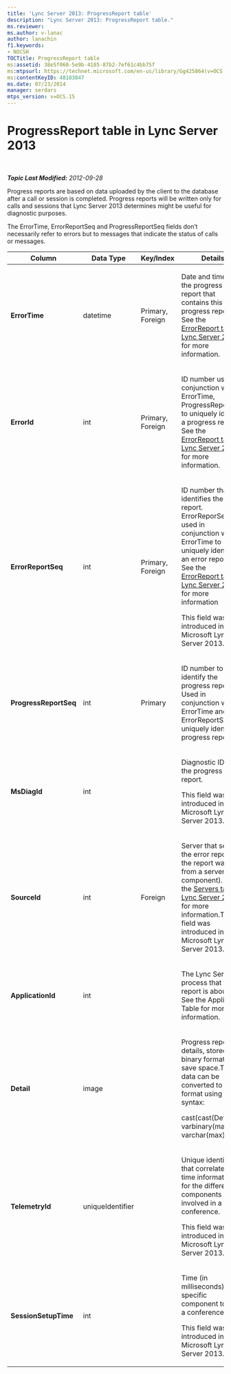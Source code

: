 ```yaml
---
title: 'Lync Server 2013: ProgressReport table'
description: "Lync Server 2013: ProgressReport table."
ms.reviewer: 
ms.author: v-lanac
author: lanachin
f1.keywords:
- NOCSH
TOCTitle: ProgressReport table
ms:assetid: 38e5f060-5e9b-4185-87b2-7ef61c4bb75f
ms:mtpsurl: https://technet.microsoft.com/en-us/library/Gg425864(v=OCS.15)
ms:contentKeyID: 48183847
ms.date: 07/23/2014
manager: serdars
mtps_version: v=OCS.15
---
```


# ProgressReport table in Lync Server 2013

<div data-xmlns="http://www.w3.org/1999/xhtml">

<div class="topic" data-xmlns="http://www.w3.org/1999/xhtml" data-msxsl="urn:schemas-microsoft-com:xslt" data-cs="https://msdn.microsoft.com/">

<div data-asp="https://msdn2.microsoft.com/asp">



</div>

<div id="mainSection">

<div id="mainBody">

<span> </span>

_**Topic Last Modified:** 2012-09-28_

Progress reports are based on data uploaded by the client to the database after a call or session is completed. Progress reports will be written only for calls and sessions that Lync Server 2013 determines might be useful for diagnostic purposes.

The ErrorTime, ErrorReportSeq and ProgressReportSeq fields don’t necessarily refer to errors but to messages that indicate the status of calls or messages.


<table>
<colgroup>
<col style="width: 25%" />
<col style="width: 25%" />
<col style="width: 25%" />
<col style="width: 25%" />
</colgroup>
<thead>
<tr class="header">
<th>Column</th>
<th>Data Type</th>
<th>Key/Index</th>
<th>Details</th>
</tr>
</thead>
<tbody>
<tr class="odd">
<td><p><strong>ErrorTime</strong></p></td>
<td><p>datetime</p></td>
<td><p>Primary, Foreign</p></td>
<td><p>Date and time of the progress error report that contains this progress report. See the <a href="lync-server-2013-errorreport-table.md">ErrorReport table in Lync Server 2013</a> for more information.</p></td>
</tr>
<tr class="even">
<td><p><strong>ErrorId</strong></p></td>
<td><p>int</p></td>
<td><p>Primary, Foreign</p></td>
<td><p>ID number used in conjunction with ErrorTime, ProgressReportSeq to uniquely identify a progress report. See the <a href="lync-server-2013-errorreport-table.md">ErrorReport table in Lync Server 2013</a> for more information.</p></td>
</tr>
<tr class="odd">
<td><p><strong>ErrorReportSeq</strong></p></td>
<td><p>int</p></td>
<td><p>Primary, Foreign</p></td>
<td><p>ID number that identifies the error report. ErrorReporSeq is used in conjunction with ErrorTime to uniquely identify an error report. See the <a href="lync-server-2013-errorreport-table.md">ErrorReport table in Lync Server 2013</a> for more information</p>
<p>This field was introduced in Microsoft Lync Server 2013.</p></td>
</tr>
<tr class="even">
<td><p><strong>ProgressReportSeq</strong></p></td>
<td><p>int</p></td>
<td><p>Primary</p></td>
<td><p>ID number to identify the progress report. Used in conjunction with ErrorTime and ErrorReportSeq to uniquely identify a progress report.</p></td>
</tr>
<tr class="odd">
<td><p><strong>MsDiagId</strong></p></td>
<td><p>int</p></td>
<td></td>
<td><p>Diagnostic ID of the progress report.</p>
<p>This field was introduced in Microsoft Lync Server 2013.</p></td>
</tr>
<tr class="even">
<td><p><strong>SourceId</strong></p></td>
<td><p>int</p></td>
<td><p>Foreign</p></td>
<td><p>Server that sent the error report (if the report was sent from a server component). See the <a href="lync-server-2013-servers-table.md">Servers table in Lync Server 2013</a> for more information.This field was introduced in Microsoft Lync Server 2013.</p></td>
</tr>
<tr class="odd">
<td><p><strong>ApplicationId</strong></p></td>
<td><p>int</p></td>
<td></td>
<td><p>The Lync Server process that the report is about. See the Application Table for more information.</p></td>
</tr>
<tr class="even">
<td><p><strong>Detail</strong></p></td>
<td><p>image</p></td>
<td></td>
<td><p>Progress report details, stored in binary format to save space.This data can be converted to text format using this syntax:</p>
<p>cast(cast(Detail as varbinary(max)) as varchar(max))</p></td>
</tr>
<tr class="odd">
<td><p><strong>TelemetryId</strong></p></td>
<td><p>uniqueIdentifier</p></td>
<td></td>
<td><p>Unique identifier that correlates join time information for the different components involved in a conference.</p>
<p>This field was introduced in Microsoft Lync Server 2013.</p></td>
</tr>
<tr class="even">
<td><p><strong>SessionSetupTime</strong></p></td>
<td><p>int</p></td>
<td></td>
<td><p>Time (in milliseconds) for a specific component to join a conference.</p>
<p>This field was introduced in Microsoft Lync Server 2013.</p></td>
</tr>
</tbody>
</table>


</div>

<span> </span>

</div>

</div>

</div>

